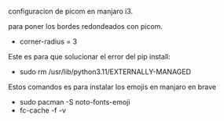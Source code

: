 configuracion de picom en manjaro i3. 

para poner los bordes redondeados con picom.
-  corner-radius = 3

Este es para que solucionar el error del pip install:
- sudo rm /usr/lib/python3.11/EXTERNALLY-MANAGED

Estos comandos es para instalar los emojis en manjaro en brave
- sudo pacman -S noto-fonts-emoji
- fc-cache -f -v
